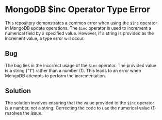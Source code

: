 # MongoDB $inc Operator Type Error

This repository demonstrates a common error when using the `$inc` operator in MongoDB update operations. The `$inc` operator is used to increment a numerical field by a specified value. However, if a string is provided as the increment value, a type error will occur.

## Bug
The bug lies in the incorrect usage of the `$inc` operator.  The provided value is a string ("1") rather than a number (1). This leads to an error when MongoDB attempts to perform the incrementation.

## Solution
The solution involves ensuring that the value provided to the `$inc` operator is a number, not a string. Correcting the code to use the numerical value (1) resolves the issue.
